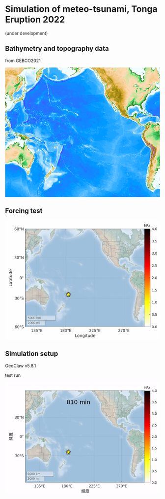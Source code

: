 # Simulation of meteo-tsunami, Tonga Eruption 2022
(under development)  

## Bathymetry and topography data
from GEBCO2021  
<p align="center">
<img src="/topo_gebco2021.png", width="550">
</p>


## Forcing test
<p align="center">
<img src="/testforcing.gif", width="750">
</p>

## Simulation setup
GeoClaw v5.8.1  

test run  
<p align="center">
<img src="/testsurf.gif", width="750">
</p>

